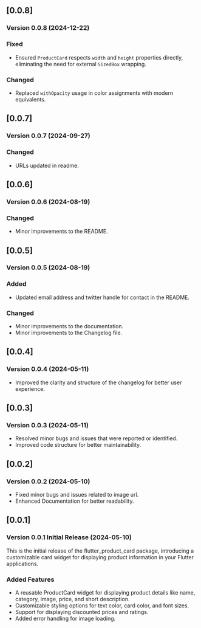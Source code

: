 ## [0.0.8]

### Version 0.0.8 (2024-12-22)

### Fixed
* Ensured `ProductCard` respects `width` and `height` properties directly, eliminating the need for external `SizedBox` wrapping.

### Changed
* Replaced `withOpacity` usage in color assignments with modern equivalents.

## [0.0.7]

### Version 0.0.7 (2024-09-27)

### Changed

* URLs updated in readme.

## [0.0.6]

### Version 0.0.6 (2024-08-19)

### Changed

* Minor improvements to the README.

## [0.0.5]

### Version 0.0.5 (2024-08-19)

### Added

* Updated email address and twitter handle for contact in the README.

### Changed

* Minor improvements to the documentation.
* Minor improvements to the Changelog file.

## [0.0.4] 

### Version 0.0.4 (2024-05-11)

* Improved the clarity and structure of the changelog for better user experience.

## [0.0.3] 

### Version 0.0.3 (2024-05-11)

* Resolved minor bugs and issues that were reported or identified.
* Improved code structure for better maintainability.

## [0.0.2] 

### Version 0.0.2 (2024-05-10)

* Fixed minor bugs and issues related to image url.
* Enhanced Documentation for better readability.

## [0.0.1] 

### Version 0.0.1 Initial Release (2024-05-10) 

This is the initial release of the flutter_product_card package, introducing a customizable card widget for displaying product information in your Flutter applications.

### Added Features

- A reusable ProductCard widget for displaying product details like name, category, image, price, and short description.
- Customizable styling options for text color, card color, and font sizes.
- Support for displaying discounted prices and ratings.
- Added error handling for image loading.
